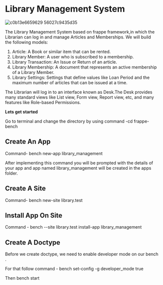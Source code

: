 # Library Management System


![c0b13e6659629 56027c9435d35](https://github.com/JaspinderKaurWalia26/Library_Management_System/assets/132120070/6766552f-a9a3-4e2c-a92f-a34043f43063)

The Library Management System based on frappe framework,in which the Librarian can log in and manage Articles and Memberships. We will build the following models:

1. Article: A Book or similar item that can be rented.
2. Library Member: A user who is subscribed to a membership.
3. Library Transaction: An Issue or Return of an article.
4. Library Membership: A document that represents an active membership of a Library Member.
5. Library Settings: Settings that define values like Loan Period and the maximum number of articles that can be issued at a time.

The Librarian will log in to an interface known as Desk.The Desk provides many standard views like List view, Form view, Report view, etc, and many features like Role-based Permissions.

**Lets get started**

Go to terminal and change the directory by using command -cd frappe-bench

##  Create An App 
 Command- bench new-app library_management

 After implementing this command you will be prompted with the details of your app and app named library_management will be created in the apps folder.

##   Create A Site 
 Command- bench new-site library.test

##   Install App On Site
 Command - bench --site library.test install-app library_management

##   Create A Doctype 
 Before we create doctype, we need to enable developer mode on our bench .
 
 For that follow command - bench set-config -g developer_mode true

 Then bench start

 


 

 

